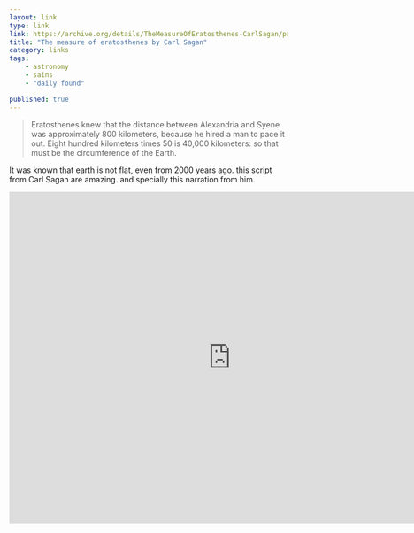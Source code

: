 ```yaml
---
layout: link
type: link
link: https://archive.org/details/TheMeasureOfEratosthenes-CarlSagan/page/n1
title: "The measure of eratosthenes by Carl Sagan"
category: links
tags: 
    - astronomy
    - sains
    - "daily found"

published: true
---
```


> Eratosthenes knew that the distance between 
Alexandria and Syene was approximately 800 kilometers, because he hired a man to pace it 
out. Eight hundred kilometers times 50 is 40,000 kilometers: so that must be the 
circumference of the Earth.

It was known that earth is not flat, even from 2000 years ago. this script from Carl Sagan are amazing. and specially this narration from him.

<iframe width="800" height="600" src="https://www.youtube.com/embed/GO5FwsblpT8" frameborder="0" allow="autoplay; encrypted-media" allowfullscreen></iframe>



